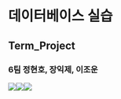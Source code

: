 # 데이터베이스 실습
## Term_Project
### 6팀 정현호, 장익제, 이조운



<img src="https://img.shields.io/badge/PHP-000000?style=for-the-badge&logo=PHP&logoColor=white"><img src="https://img.shields.io/badge/Oracle-000000?style=for-the-badge&logo=Oracle&logoColor=white"><img src="https://img.shields.io/badge/JavaScript-000000?style=for-the-badge&logo=JavaScript&logoColor=white">

